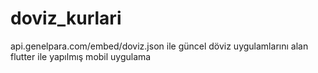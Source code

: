 # doviz_kurlari
 api.genelpara.com/embed/doviz.json ile güncel döviz uygulamlarını alan flutter ile yapılmış mobil uygulama
